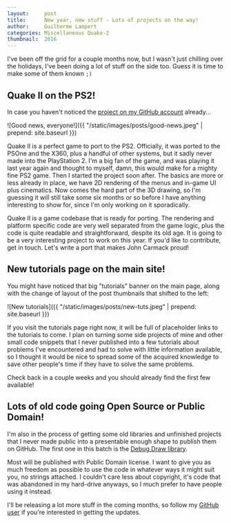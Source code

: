 ```yaml
---
layout:     post
title:      New year, new stuff - Lots of projects on the way!
author:     Guilherme Lampert
categories: Miscellaneous Quake-2
thumbnail:  2016
---
```


I've been off the grid for a couple months now, but I wasn't just chilling
over the holidays, I've been doing a lot of stuff on the side too. Guess it
is time to make some of them known `;)`

## Quake II on the PS2!

In case you haven't noticed the [project on my GitHub account][link_q2_gh] already...

![Good news, everyone!]({{ "/static/images/posts/good-news.jpeg" | prepend: site.baseurl }})

Quake II is a perfect game to port to the PS2. Officially, it was ported to the PSOne and the X360,
plus a handful of other systems, but it sadly never made into the PlayStation 2. I'm a big fan of the
game, and was playing it last year again and thought to myself, damn, this would make for a mighty fine PS2 game.
Then I started the project soon after. The basics are more or less already in place, we have 2D rendering
of the menus and in-game UI plus cinematics. Now comes the hard part of the 3D drawing, so I'm guessing
it will still take some six months or so before I have anything interesting to show for, since I'm only
working on it sporadically.

Quake II is a game codebase that is ready for porting. The rendering and platform specific code are very
well separated from the game logic, plus the code is quite readable and straightforward, despite its old age.
It is going to be a very interesting project to work on this year. If you'd like to contribute, get
in touch. Let's write a port that makes John Carmack proud!

## New tutorials page on the main site!

You might have noticed that big "tutorials" banner on the main page,
along with the change of layout of the post thumbnails that shifted to the left:

![New tutorials]({{ "/static/images/posts/new-tuts.jpeg" | prepend: site.baseurl }})

If you visit the tutorials page right now, it will be full of placeholder links
to the tutorials to come. I plan on turning some side projects of mine
and other small code snippets that I never published into a few tutorials
about problems I've encountered and had to solve with little information
available, so I thought it would be nice to spread some of the acquired
knowledge to save other people's time if they have to solve the same problems.

Check back in a couple weeks and you should already find the first few available!

## Lots of old code going Open Source or Public Domain!

I'm also in the process of getting some old libraries and unfinished projects
that I never made public into a presentable enough shape to publish them on
GitHub. The first one in this batch is the [Debug Draw library][link_dd_gh].

Most will be published with Public Domain license. I want to give you as much
freedom as possible to use the code in whatever ways it might suit you, no strings
attached. I couldn't care less about copyright, it's code that was abandoned in
my hard-drive anyways, so I much prefer to have people using it instead.

I'll be releasing a lot more stuff in the coming months, so follow my
[GitHub user][link_me_gh] if you're interested in getting the updates.

[link_me_gh]: https://github.com/glampert
[link_q2_gh]: https://github.com/glampert/quake2-for-ps2
[link_dd_gh]: https://github.com/glampert/debug-draw

